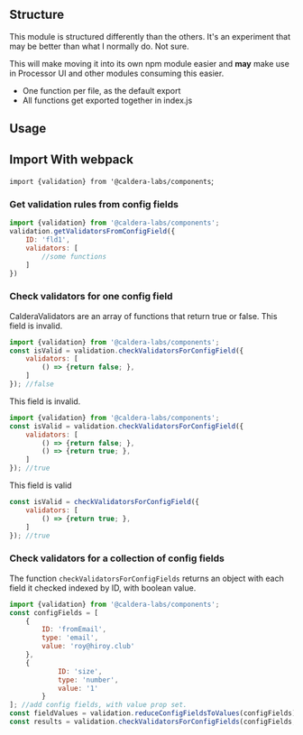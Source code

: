 

## Structure
This module is structured differently than the others. It's an experiment that may be better than what I normally do. Not sure.

This will make moving it into its own npm module easier and **may** make use in Processor UI and other modules consuming this easier.

* One function per file, as the default export
* All functions get exported together in index.js



## Usage
## Import With webpack
`import {validation} from '@caldera-labs/components`;


### Get validation rules from config fields

```js
import {validation} from '@caldera-labs/components';
validation.getValidatorsFromConfigField({
    ID: 'fld1',
    validators: [
    	//some functions
    ]
})
```

### Check validators for one config field
CalderaValidators are an array of functions that return true or false. This field is invalid.
```js
import {validation} from '@caldera-labs/components';
const isValid = validation.checkValidatorsForConfigField({
    validators: [
        () => {return false; },
    ]
}); //false

```
 This field is invalid.

```js
import {validation} from '@caldera-labs/components';
const isValid = validation.checkValidatorsForConfigField({
    validators: [
        () => {return false; },
        () => {return true; },
    ]
}); //true

```
This field is valid

```js
const isValid = checkValidatorsForConfigField({
    validators: [
        () => {return true; },
    ]
}); //true

```

### Check validators for a collection of config fields
The function `checkValidatorsForConfigFields` returns an object with each field it checked indexed by ID, with boolean value.
```js
import {validation} from '@caldera-labs/components';
const configFields = [
	{
		ID: 'fromEmail',
        type: 'email',
        value: 'roy@hiroy.club'
    },
    {
    		ID: 'size',
            type: 'number',
            value: '1'
        }
]; //add config fields, with value prop set.
const fieldValues = validation.reduceConfigFieldsToValues(configFields);
const results = validation.checkValidatorsForConfigFields(configFields,fieldValues);
```
